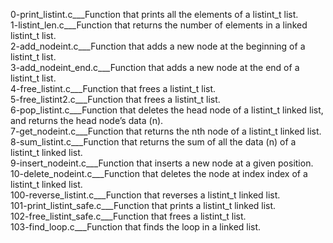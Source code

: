 0-print_listint.c___Function that prints all the elements of a listint_t list.  
1-listint_len.c___Function that returns the number of elements in a linked listint_t list.  
2-add_nodeint.c___Function that adds a new node at the beginning of a listint_t list.  
3-add_nodeint_end.c___Function that adds a new node at the end of a listint_t list.  
4-free_listint.c___Function that frees a listint_t list.  
5-free_listint2.c___Function that frees a listint_t list.  
6-pop_listint.c___Function that deletes the head node of a listint_t linked list, and returns the head node’s data (n).  
7-get_nodeint.c___Function that returns the nth node of a listint_t linked list.  
8-sum_listint.c___Function that returns the sum of all the data (n) of a listint_t linked list.  
9-insert_nodeint.c___Function that inserts a new node at a given position.  
10-delete_nodeint.c___Function that deletes the node at index index of a listint_t linked list.  
100-reverse_listint.c___Function that reverses a listint_t linked list.  
101-print_listint_safe.c___Function that prints a listint_t linked list.  
102-free_listint_safe.c___Function that frees a listint_t list.  
103-find_loop.c___Function that finds the loop in a linked list.   
